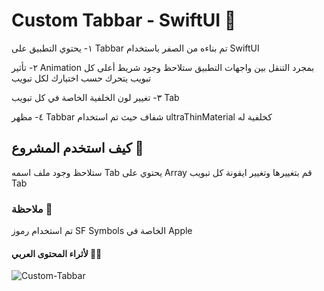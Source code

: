 # Custom Tabbar - SwiftUI 🚀
١- يحتوي التطبيق على Tabbar تم بناءه من الصفر باستخدام SwiftUI

٢- تأثير Animation بمجرد التنقل بين واجهات التطبيق ستلاحظ وجود شريط أعلى كل تبويب يتحرك حسب اختيارك لكل تبويب

٣- تغيير لون الخلفية الخاصة في كل تبويب Tab

٤- مظهر Tabbar شفاف حيث تم استخدام ultraThinMaterial كخلفية له
##  كيف استخدم المشروع 🤔 
ستلاحظ وجود ملف اسمه Tab يحتوي على Array قم بتغييرها وتغيير ايقونة كل تبويب Tab

### ملاحظة 📝
تم استخدام رموز SF Symbols الخاصة في Apple


#### لأثراء المحتوى العربي 🙏🏼


![Custom-Tabbar](https://user-images.githubusercontent.com/37226584/188500525-42f50841-03f2-41cd-8112-cdf0fec7ac8a.gif)
